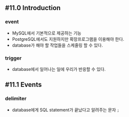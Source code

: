 ## #11.0 Introduction

### event
- MySQL에서 기본적으로 제공하는 기능
- PostgreSQL에서도 지원하지만 확장프로그램을 이용해야 한다.
- database가 해야 할 작업들을 스케줄링 할 수 있다.

### trigger
- database에서 일어나는 일에 우리가 반응할 수 있다.

## #11.1 Events

### delimiter
- database에게 SQL statement가 끝났다고 알려주는 문자 `;`